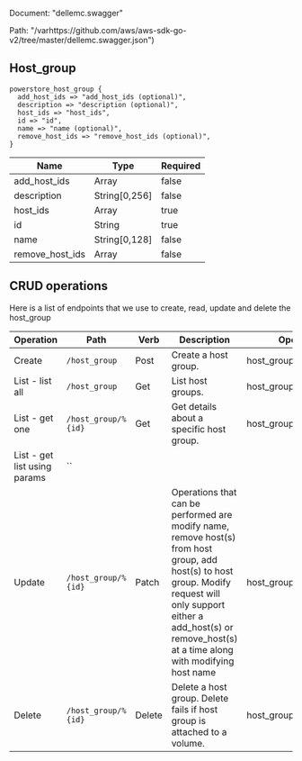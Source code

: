 Document: "dellemc.swagger"


Path: "/varhttps://github.com/aws/aws-sdk-go-v2/tree/master/dellemc.swagger.json")

## Host_group



```puppet
powerstore_host_group {
  add_host_ids => "add_host_ids (optional)",
  description => "description (optional)",
  host_ids => "host_ids",
  id => "id",
  name => "name (optional)",
  remove_host_ids => "remove_host_ids (optional)",
}
```

| Name        | Type           | Required       |
| ------------- | ------------- | ------------- |
|add_host_ids | Array | false |
|description | String[0,256] | false |
|host_ids | Array | true |
|id | String | true |
|name | String[0,128] | false |
|remove_host_ids | Array | false |



## CRUD operations

Here is a list of endpoints that we use to create, read, update and delete the host_group

| Operation | Path | Verb | Description | OperationID |
| ------------- | ------------- | ------------- | ------------- | ------------- |
|Create|`/host_group`|Post|Create a host group.|host_groupCreate|
|List - list all|`/host_group`|Get|List host groups.|host_groupCollectionQuery|
|List - get one|`/host_group/%{id}`|Get|Get details about a specific host group.|host_groupInstanceQuery|
|List - get list using params|``||||
|Update|`/host_group/%{id}`|Patch|Operations that can be performed are modify name, remove host(s) from host group, add host(s) to host group. Modify request will only support either a add_host(s) or remove_host(s) at a time along with modifying host name|host_groupModify|
|Delete|`/host_group/%{id}`|Delete|Delete a host group. Delete fails if host group is attached to a volume.|host_groupDelete|
